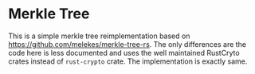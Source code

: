 # Merkle Tree

This is a simple merkle tree reimplementation based on https://github.com/melekes/merkle-tree-rs.
The only differences are the code here is less documented and uses the well maintained RustCryto
crates instead of `rust-crypto` crate. The implementation is exactly same.
